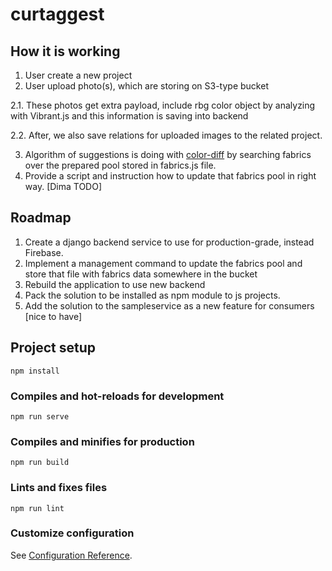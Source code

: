 # curtaggest

## How it is working

1. User create a new project
2. User upload photo(s), which are storing on S3-type bucket 

2.1. These photos get extra payload, include rbg color object by analyzing with Vibrant.js 
      and this information is saving into backend

2.2. After, we also save relations for uploaded images to the related project.

3. Algorithm of suggestions is doing with [color-diff](https://www.npmjs.com/package/color-diff) 
   by searching fabrics over the prepared pool stored in fabrics.js file.
4. Provide a script and instruction how to update that fabrics pool in right way. [Dima TODO]

## Roadmap
1. Create a django backend service to use for production-grade, instead Firebase.
2. Implement a management command to update the fabrics pool and store that 
   file with fabrics data somewhere in the bucket
3. Rebuild the application to use new backend
4. Pack the solution to be installed as npm module to js projects.
5. Add the solution to the sampleservice as a new feature for consumers [nice to have]


## Project setup
```
npm install
```

### Compiles and hot-reloads for development
```
npm run serve
```

### Compiles and minifies for production
```
npm run build
```

### Lints and fixes files
```
npm run lint
```

### Customize configuration
See [Configuration Reference](https://cli.vuejs.org/config/).
